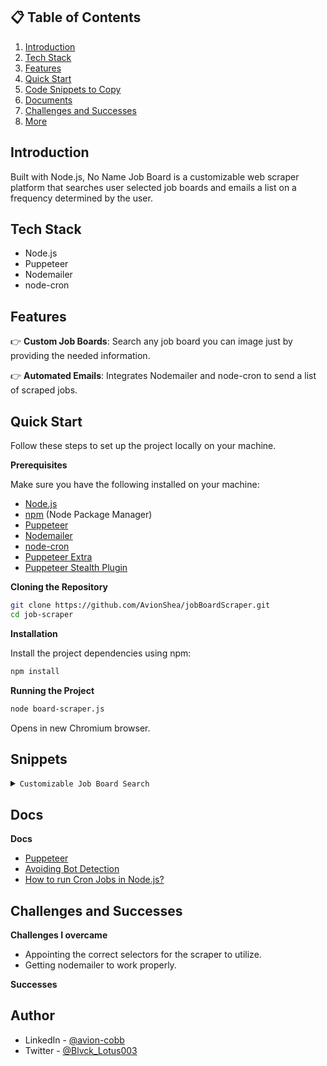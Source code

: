 ## 📋 <a name="table">Table of Contents</a>

1. [Introduction](#introduction)
2. [Tech Stack](#tech-stack)
3. [Features](#features)
4. [Quick Start](#quick-start)
5. [Code Snippets to Copy](#snippets)
6. [Documents](#links)
7. [Challenges and Successes](#challengesAndSuccesses)
8. [More](#more)

## <a name="introduction">Introduction</a>

Built with Node.js, No Name Job Board is a customizable web scraper platform that searches user selected job boards and emails a list on a frequency determined by the user.

## <a name="tech-stack">Tech Stack</a>

- Node.js
- Puppeteer
- Nodemailer
- node-cron

## <a name="features">Features</a>

👉 **Custom Job Boards**: Search any job board you can image just by providing the needed information.

👉 **Automated Emails**: Integrates Nodemailer and node-cron to send a list of scraped jobs.

## <a name="quick-start">Quick Start</a>

Follow these steps to set up the project locally on your machine.

**Prerequisites**

Make sure you have the following installed on your machine:

- [Node.js](https://nodejs.org/en)
- [npm](https://www.npmjs.com/) (Node Package Manager)
- [Puppeteer](https://pptr.dev/)
- [Nodemailer](https://nodemailer.com/)
- [node-cron](https://www.npmjs.com/package/node-cron)
- [Puppeteer Extra](https://www.npmjs.com/package/puppeteer-extra)
- [Puppeteer Stealth Plugin](https://www.npmjs.com/package/puppeteer-extra-plugin-stealth)

**Cloning the Repository**

```bash
git clone https://github.com/AvionShea/jobBoardScraper.git
cd job-scraper
```

**Installation**

Install the project dependencies using npm:

```bash
npm install
```

**Running the Project**

```bash
node board-scraper.js
```

Opens in new Chromium browser.

## <a name="snippets">Snippets</a>

<details>
<summary><code>Customizable Job Board Search</code></summary>

```javascript
const jobTitle = "Software Engineer"; //enter job tile searching for
const jobLocation = "27603"; //enter city, state, zip code, or "remote" of location wanted
const jobBoards = [
  {
    name: "Indeed", //website name
    url: "https://www.indeed.com/", //website URL
    searchJobTitle: "input[id='text-input-what']", //search by job title
    clearSearch:
      "#jobsearch > div > div.css-13s6tc1.eu4oa1w0 > div.css-1jk1vg0.eu4oa1w0 > div > div > span > span.css-16oh2fs.e6fjgti0", //clears default location
    searchLocation: "input[id='text-input-where']", //search by location
    searchBtn: "button[class='yosegi-InlineWhatWhere-primaryButton']", // search button url
    datePostedFilter: "#filter-dateposted",
    datePostedFilterMenu: "#filter-dateposted-menu",
    dropdownList: ".yosegi-FilterPill-dropdownList",
    dropdownListItemLink: "a.yosegi-FilterPill-dropdownListItemLink",
    dropdownDatePostedOption: "Last 14 days", // change based on available dropdown date posted options
    expLvlFilter: "#filter-explvl",
    expLvlFilterMenu: "#filter-explvl-menu",
    expLvlDropdownOption: "Entry Level", //change based on available level options
    cardsSelector: "div[class='job_seen_beacon']",
    titleSelector: "h2[class='jobTitle css-198pbd eu4oa1w0']",
    companySelector: "span[class='css-63koeb eu4oa1w0']",
    locationSelector: "div[data-testid='text-location']",
    linkSelector: "h2[class='jobTitle css-198pbd eu4oa1w0'] > a",
  },
];
```

</details>

## <a name="links">Docs</a>

**Docs**

- [Puppeteer](https://pptr.dev/category/introduction)
- [Avoiding Bot Detection](https://www.zenrows.com/blog/puppeteer-avoid-detection#puppeteer-stealth)
- [How to run Cron Jobs in Node.js?](https://www.geeksforgeeks.org/how-to-run-cron-jobs-in-node-js/amp/)

## <a name="challengesAndSuccesses">Challenges and Successes</a>

**Challenges I overcame**

- Appointing the correct selectors for the scraper to utilize.
- Getting nodemailer to work properly.

**Successes**

## <a name="more">Author</a>

- LinkedIn - [@avion-cobb](https://www.linkedin.com/in/avion-cobb/)
- Twitter - [@Blvck_Lotus003](https://twitter.com/Blvck_Lotus003)
